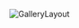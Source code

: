 ![GalleryLayout](https://user-images.githubusercontent.com/63144964/187068128-718303cb-7c2e-45e8-aedb-3d05b2552399.png)
